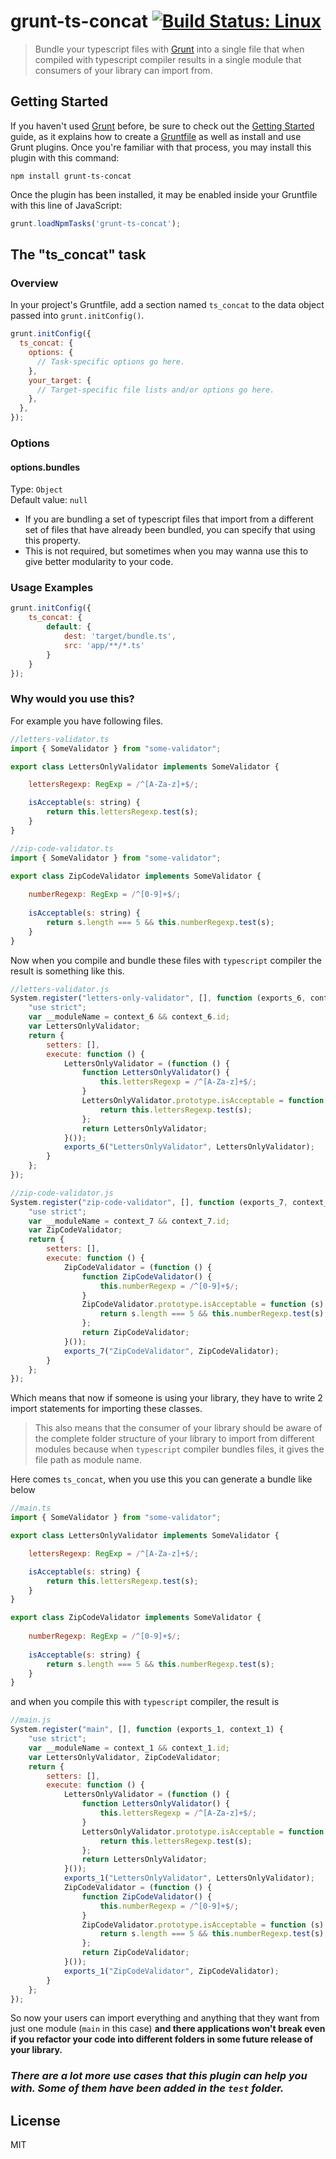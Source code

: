 # grunt-ts-concat [![Build Status: Linux](https://travis-ci.org/abhi922/grunt-ts-concat.svg?branch=master)](https://travis-ci.org/abhi922/grunt-ts-concat)

> Bundle your typescript files with [Grunt](http://gruntjs.com/) into a single file that when compiled with typescript compiler results in a single module that consumers of your library can import from.

## Getting Started

If you haven't used [Grunt](http://gruntjs.com/) before, be sure to check out the [Getting Started](http://gruntjs.com/getting-started) guide, as it explains how to create a [Gruntfile](http://gruntjs.com/sample-gruntfile) as well as install and use Grunt plugins.
Once you're familiar with that process, you may install this plugin with this command:
```shell
npm install grunt-ts-concat
```
Once the plugin has been installed, it may be enabled inside your Gruntfile with this line of JavaScript:
```js
grunt.loadNpmTasks('grunt-ts-concat');
```

## The "ts_concat" task

### Overview
In your project's Gruntfile, add a section named `ts_concat` to the data object passed into `grunt.initConfig()`.

```js
grunt.initConfig({
  ts_concat: {
    options: {
      // Task-specific options go here.
    },
    your_target: {
      // Target-specific file lists and/or options go here.
    },
  },
});
```

### Options

#### options.bundles
Type: `Object`  
Default value: `null`

* If you are bundling a set of typescript files that import from a different set of files that have already been bundled, 
you can specify that using this property.
* This is not required, but sometimes when you may wanna use this to give better modularity to your code.

### Usage Examples

```js
grunt.initConfig({
    ts_concat: {
        default: {
            dest: 'target/bundle.ts',
            src: 'app/**/*.ts'
        }
    }
});
```

### Why would you use this?
For example you have following files.
```js
//letters-validator.ts
import { SomeValidator } from "some-validator";

export class LettersOnlyValidator implements SomeValidator {

    lettersRegexp: RegExp = /^[A-Za-z]+$/;

    isAcceptable(s: string) {
        return this.lettersRegexp.test(s);
    }
}
```

```js
//zip-code-validator.ts
import { SomeValidator } from "some-validator";

export class ZipCodeValidator implements SomeValidator {
    
    numberRegexp: RegExp = /^[0-9]+$/;
    
    isAcceptable(s: string) {
        return s.length === 5 && this.numberRegexp.test(s);
    }
}
```

Now when you compile and bundle these files with ```typescript``` compiler the result is something like this.
```js
//letters-validator.js
System.register("letters-only-validator", [], function (exports_6, context_6) {
    "use strict";
    var __moduleName = context_6 && context_6.id;
    var LettersOnlyValidator;
    return {
        setters: [],
        execute: function () {
            LettersOnlyValidator = (function () {
                function LettersOnlyValidator() {
                    this.lettersRegexp = /^[A-Za-z]+$/;
                }
                LettersOnlyValidator.prototype.isAcceptable = function (s) {
                    return this.lettersRegexp.test(s);
                };
                return LettersOnlyValidator;
            }());
            exports_6("LettersOnlyValidator", LettersOnlyValidator);
        }
    };
});

//zip-code-validator.js
System.register("zip-code-validator", [], function (exports_7, context_7) {
    "use strict";
    var __moduleName = context_7 && context_7.id;
    var ZipCodeValidator;
    return {
        setters: [],
        execute: function () {
            ZipCodeValidator = (function () {
                function ZipCodeValidator() {
                    this.numberRegexp = /^[0-9]+$/;
                }
                ZipCodeValidator.prototype.isAcceptable = function (s) {
                    return s.length === 5 && this.numberRegexp.test(s);
                };
                return ZipCodeValidator;
            }());
            exports_7("ZipCodeValidator", ZipCodeValidator);
        }
    };
});
```

Which means that now if someone is using your library, they have to write 2 import statements for importing these classes.
> This also means that the consumer of your library should be aware of the complete folder structure of your library to import from different modules because when ```typescript``` compiler bundles files, it gives the file path as module name.

Here comes ```ts_concat```, when you use this you can generate a bundle like below
```js
//main.ts
import { SomeValidator } from "some-validator";

export class LettersOnlyValidator implements SomeValidator {

    lettersRegexp: RegExp = /^[A-Za-z]+$/;

    isAcceptable(s: string) {
        return this.lettersRegexp.test(s);
    }
}

export class ZipCodeValidator implements SomeValidator {
    
    numberRegexp: RegExp = /^[0-9]+$/;
    
    isAcceptable(s: string) {
        return s.length === 5 && this.numberRegexp.test(s);
    }
}
```

and when you compile this with ```typescript``` compiler, the result is

```js
//main.js
System.register("main", [], function (exports_1, context_1) {
    "use strict";
    var __moduleName = context_1 && context_1.id;
    var LettersOnlyValidator, ZipCodeValidator;
    return {
        setters: [],
        execute: function () {
            LettersOnlyValidator = (function () {
                function LettersOnlyValidator() {
                    this.lettersRegexp = /^[A-Za-z]+$/;
                }
                LettersOnlyValidator.prototype.isAcceptable = function (s) {
                    return this.lettersRegexp.test(s);
                };
                return LettersOnlyValidator;
            }());
            exports_1("LettersOnlyValidator", LettersOnlyValidator);
            ZipCodeValidator = (function () {
                function ZipCodeValidator() {
                    this.numberRegexp = /^[0-9]+$/;
                }
                ZipCodeValidator.prototype.isAcceptable = function (s) {
                    return s.length === 5 && this.numberRegexp.test(s);
                };
                return ZipCodeValidator;
            }());
            exports_1("ZipCodeValidator", ZipCodeValidator);
        }
    };
});
```

So now your users can import everything and anything that they want from just one module (```main``` in this case) **and there applications won't break even if you refactor your code into different folders in some future release of your library.**

### *There are a lot more use cases that this plugin can help you with. Some of them have been added in the ```test``` folder.*

## License
MIT